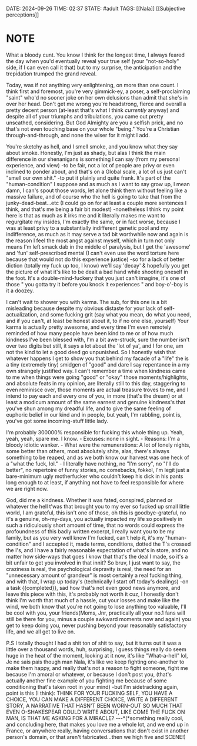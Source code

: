 DATE: 2024-09-26
TIME: 02:37
STATE: #adult 
TAGS:  [[Nala]] [[Subjective perceptions]]

# NOTE

What a bloody cunt.
	You know I think for the longest time, I always feared the day when you'd eventually reveal your true self (your "not-so-holy" side, if I can even call it that) but to my surprise, the anticipation and the trepidation trumped the grand reveal. 

Today, was if not anything very enlightening, on more than one count.
	I think first and foremost, you're very gimmick-ey, a poser, a self-proclaiming "saint" who'd no sooner joke on her own delusions than admit that she's in over her head. Don't get me wrong you're headstrong, fierce and overall a pretty decent person (at-least that's what I think  *currently* anyway) and despite all of your triumphs and tribulations, you came out pretty unscathed, considering. But God Almighty are you a selfish prick, and no that's not even touching base on your whole "being." You're a Christian through-and-through, and none the wiser for it might I add.

You're sketchy as hell, and I smell smoke, and you know what they say about smoke.
	Honestly, I'm just as shady, but alas I think the main difference in our shenanigans is something I can say (from my personal experience, and view) -to be fair, not a lot of people are privy or even inclined to ponder about, and that's on a Global scale, a lot of us just can't "smell our own shit." -to put it plainly and quite frank. It's part of the "human-condition" I suppose and as much as I want to say grow up, I mean damn, I can's spout those words, let alone think them without feeling like a massive failure, and of course who the hell is going to take that from the junky-dead-beat...etc (I could go on for at least a couple more sentences I think, and that's me being a fair bit modest) -nonetheless I think my point here is that as much as it irks me and it literally makes me want to regurgitate my insides, I'm exactly the same, or in fact worse, because I was at least privy to a substantially  indifferent genetic pool and my indifference, as much as it may serve a tad bit worthwhile now and again is the reason I feel the most angst against myself, which in turn not only means I'm left smack dab in the middle of paralysis, but I get the 'awesome' and 'fun' self-prescribed mental (I can't even use the word torture here because that would not do this experience justice) -so for a lack of better diction (totally my fuck up too, I know) we'll say 'decay' & hopefully you get the picture of what it's like to be dealt a bad hand while shooting oneself in the foot. It's a double-mind-fuckery that you just can't imagine, it's one of those " you gotta try it before you knock it experiences " and boy-o'-boy is it a doozey.

I can't wait to shower you with karma.
	The sub, for this one is a bit misleading because despite my obvious distaste for your lack of self-actualization, and some fucking grit (say what you mean, do what you need, and if you can't, at least be honest about it, to if no one else, yourself) Your karma is actually pretty awesome, and every time I'm even remotely reminded of how many people have been kind to me or of how much kindness I've been blessed with, I'm a bit awe-struck, sure the number isn't over two digits but still, it says a lot about the 'lot of ya', and I for one, am not the kind to let a good deed go unpunished. So I honestly wish that whatever happens I get to show you that behind my facade of a "life" the is a tiny (extremely tiny) smidgen of "good" and dare I say repentance in a my own strangely justified way. I can't remember a time when kindness came to me when things were going "good" or "okay" those moments/highlights, and absolute feats in my opinion, are literally still to this day, staggering to even reminisce over, those moments are actual treasure troves to me, and I intend to pay each and every one of you, in more (that's the dream) or at least a modicum amount of the same earnest and genuine kindness's that you've shun among my dreadful life, and to give the same feeling of euphoric belief in our kind and in people, but yeah, I'm rabbling, point is, you've got some incoming-stuff little lady.

I'm probably 300000% responsible for fucking this whole thing up.
	Yeah, yeah, yeah, spare me. I know.
	- Excuses: none in sight.
	- Reasons: I'm a bloody idiotic wanker.
	- What were the remunerations: A lot of lonely nights, some better than others, most absolutely shite, alas, there's always something to be reaped, and as we both know our harvest was one heck of a "what the fuck, lol."
	- I literally have nothing, no "I'm sorry", no "I'll do better", no repertoire of funny stories, no comebacks, fokkol, I'm legit just a bare-minimum ugly motherfucker who couldn't keep his dick in his pants long enough to at least, if anything not have to feel responsible for where we are right now.

God, did me a kindness.
	Whether it was fated, conspired, planned or whatever the hell t'was that brought you to my ever so fucked up small little world, I am grateful, this isn't one of those, oh this is goodbye-grateful, no it's a genuine, oh-my-days, you actually impacted my life so positively in such a ridiculously short amount of time, that no words could express the profoundness of this badly written excerpt, I really want you to be my family, but as you very well know I'm fucked, can't help it, it's my "human-condition" and I accepted it, made terms, conditions, dotted the T's crossed the I's, and I have a fairly reasonable expectation of what's in store, and no matter how side-ways that goes I know that that's the deal I made, so it's a bit unfair to get you involved in that innit? So bruv, I just want to say, the craziness is real, the psychological depravity is real, the need for an "unnecessary amount of grandeur" is most certainly a real fucking thing, and with that, I wrap up today's (technically I start off today's dealings) -on a task {{completed}}, sad how that's not even good news anymore, and leave this piece with this, it's probably not worth it cuz, I honestly don't think I'm worth that much of a hassle, cut your losses and make like the wind, we both know that you're not going to lose anything too valuable, I'll be cool with you, your friends(Moms, Jnr, practically all your no.1 fans will still be there for you, minus a couple awkward  moments now and again) you get to keep doing you, never pushing beyond your reasonably satisfactory life, and we all get to live on. 


P.S
I totally thought I had a shit ton of shit to say, but it turns out it was a little over a thousand words, huh, surprising, I guess things really do seem huge in the heat of the moment, looking at it now, it's like "What-a-hell" lol, Je ne sais pais though man Nala, it's like we keep fighting one-another to make them happy, and really that's not a reason to fight someone, fight me because I'm amoral  or whatever, or because I don't post you, (that's actually another fine example of you fighting me because of some conditioning that's taken root in your mind) -but I'm sidetracking again, point is this (I think): THINK FOR YOUR FUCKING SELF, YOU HAVE A CHOICE, YOU CAN MAKE A DIFFERENT CHOICE, WRITE A DIFFERENT STORY, A NARRATIVE THAT HASN'T BEEN WORN-OUT SO MUCH THAT EVEN O-SHAKESPEAR COULD WRITE ABOUT, LIKE COME THE FUCK ON MAN, IS THAT ME ASKING FOR A MIRACLE? ---*(*something really cool, and concluding here, that makes you love me a whole lot, and we end up in France, or anywhere really, having conversations that don't exist in another person's domain, or that aren't fabricated...then we high five and  SCENE!) 